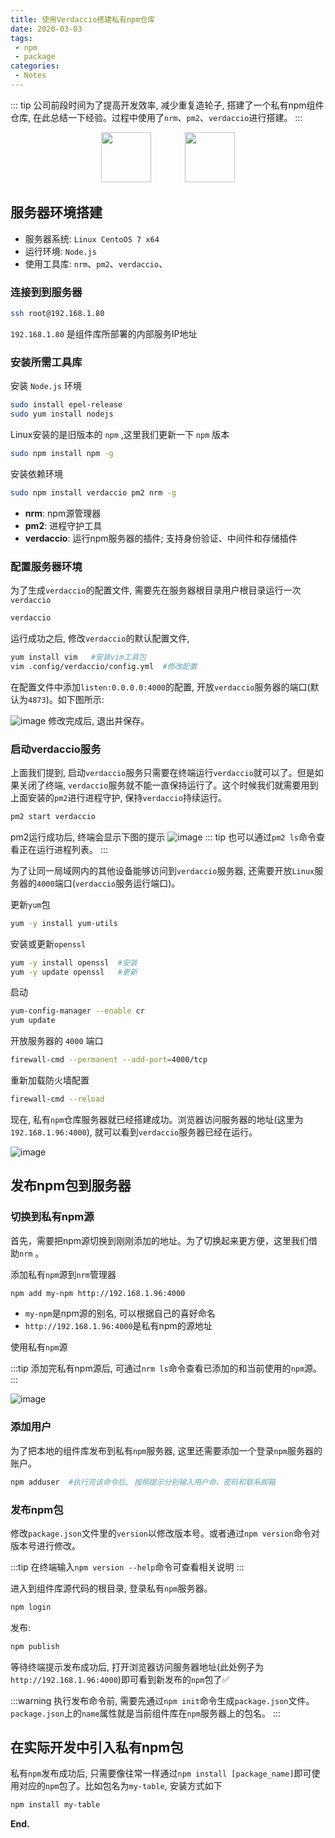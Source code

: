 ```yaml
---
title: 使用Verdaccio搭建私有npm仓库
date: 2020-03-03
tags:
 - npm
 - package
categories:
 - Notes
---
```


::: tip
公司前段时间为了提高开发效率, 减少重复造轮子, 搭建了一个私有npm组件仓库, 在此总结一下经验。过程中使用了`nrm`、`pm2`、`verdaccio`进行搭建。
:::

<p align="center">
  <img src="/assets/img/npm_logo.png" height="80px" style="margin-right: 50px"/>
  <img src="/assets/img/verdaccio_logo.png" height="80px"/>
</p>


<!-- more -->

## 服务器环境搭建
- 服务器系统: `Linux CentoOS 7 x64`
- 运行环境: `Node.js`
- 使用工具库: `nrm`、`pm2`、`verdaccio`、

### 连接到到服务器
```bash
ssh root@192.168.1.80
```
`192.168.1.80` 是组件库所部署的内部服务IP地址

### 安装所需工具库
安装 `Node.js` 环境
```bash
sudo install epel-release
sudo yum install nodejs
```

Linux安装的是旧版本的 `npm` ,这里我们更新一下 `npm` 版本
```bash
sudo npm install npm -g
```
安装依赖环境
```bash
sudo npm install verdaccio pm2 nrm -g
```

- **nrm**: npm源管理器
- **pm2**: 进程守护工具
- **verdaccio**: 运行npm服务器的插件; 支持身份验证、中间件和存储插件


### 配置服务器环境
为了生成`verdaccio`的配置文件, 需要先在服务器根目录用户根目录运行一次`verdaccio`
```bash
verdaccio
```

运行成功之后, 修改`verdaccio`的默认配置文件, 
```bash
yum install vim   #安装vim工具包
vim .config/verdaccio/config.yml  #修改配置
```
在配置文件中添加`listen:0.0.0.0:4000`的配置, 开放`verdaccio`服务器的端口(默认为`4873`)。如下图所示:

![image](./img/NPM_Server_1.png)
修改完成后, 退出并保存。


### 启动**verdaccio**服务
上面我们提到, 启动`verdaccio`服务只需要在终端运行`verdaccio`就可以了。但是如果关闭了终端, `verdaccio`服务就不能一直保持运行了。这个时候我们就需要用到上面安装的`pm2`进行进程守护, 保持`verdaccio`持续运行。

```bash
pm2 start verdaccio
```
pm2运行成功后, 终端会显示下图的提示
![image](./img/NPM_Server_2.png)
::: tip
也可以通过`pm2 ls`命令查看正在运行进程列表。
:::

为了让同一局域网内的其他设备能够访问到`verdaccio`服务器, 还需要开放`Linux`服务器的`4000`端口(`verdaccio`服务运行端口)。

更新`yum`包
```bash
yum -y install yum-utils
```
安装或更新`openssl`
```bash
yum -y install openssl  #安装
yum -y update openssl   #更新
```
启动
```bash
yum-config-manager --enable cr 
yum update
```
开放服务器的 `4000` 端口
```bash
firewall-cmd --permanent --add-port=4000/tcp 
```
重新加载防火墙配置
```bash
firewall-cmd --reload
```

现在, 私有`npm`仓库服务器就已经搭建成功。浏览器访问服务器的地址(这里为`192.168.1.96:4000`), 就可以看到`verdaccio`服务器已经在运行。

![image](./img/NPM_Server_3.png)


## 发布npm包到服务器

### 切换到私有npm源
首先，需要把npm源切换到刚刚添加的地址。为了切换起来更方便，这里我们借助`nrm` 。



添加私有`npm`源到`nrm`管理器

```bash
npm add my-npm http://192.168.1.96:4000
```
- `my-npm`是npm源的别名, 可以根据自己的喜好命名
- `http://192.168.1.96:4000`是私有npm的源地址

使用私有`npm`源

:::tip
添加完私有npm源后, 可通过`nrm ls`命令查看已添加的和当前使用的`npm`源。
:::

![image](./img/NPM_Server_nrm_repo.png)

### 添加用户
为了把本地的组件库发布到私有`npm`服务器, 这里还需要添加一个登录`npm`服务器的账户。
```bash
npm adduser  #执行完该命令后, 按照提示分别输入用户命、密码和联系邮箱
```

### 发布npm包


修改`package.json`文件里的`version`以修改版本号。或者通过`npm version`命令对版本号进行修改。

:::tip
在终端输入`npm version --help`命令可查看相关说明
:::

进入到组件库源代码的根目录, 登录私有`npm`服务器。
```bash
npm login 
```

发布:
```bash
npm publish
```
等待终端提示发布成功后, 打开浏览器访问服务器地址(此处例子为`http://192.168.1.96:4000`)即可看到新发布的`npm`包了✅


:::warning
执行发布命令前, 需要先通过`npm init`命令生成`package.json`文件。`package.json`上的`name`属性就是当前组件库在`npm`服务器上的包名。
:::

## 在实际开发中引入私有npm包
私有`npm`发布成功后, 只需要像往常一样通过`npm install [package_name]`即可使用对应的`npm`包了。比如包名为`my-table`, 安装方式如下
```bash
npm install my-table
```


**End.**